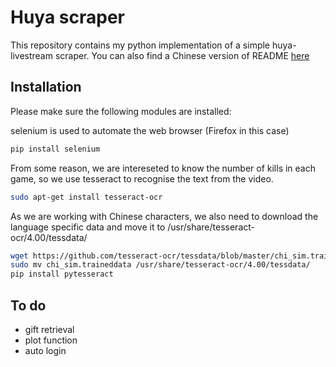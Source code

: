 # Huya scraper
This repository contains my python implementation of a simple huya-livestream scraper. You can also find a Chinese version of README [here](./README_CH.md)
## Installation
Please make sure the following modules are installed:

selenium is used to automate the web browser (Firefox in this case)
```bash
pip install selenium 
```
From some reason, we are intereseted to know the number of kills in each game, so we use tesseract to recognise the text from the video.

```bash
sudo apt-get install tesseract-ocr
```
As we are working with Chinese characters, we also need to download the language specific data and move it to /usr/share/tesseract-ocr/4.00/tessdata/
```bash
wget https://github.com/tesseract-ocr/tessdata/blob/master/chi_sim.traineddata ./
sudo mv chi_sim.traineddata /usr/share/tesseract-ocr/4.00/tessdata/
pip install pytesseract
```

## To do
* gift retrieval
* plot function
* auto login
